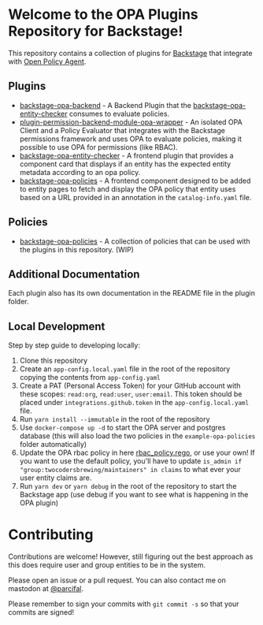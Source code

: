 # Welcome to the OPA Plugins Repository for Backstage!

This repository contains a collection of plugins for [Backstage](https://backstage.io) that integrate with [Open Policy Agent](https://www.openpolicyagent.org/).

## Plugins

- [backstage-opa-backend](../plugins/backstage-opa-backend/README.md) - A Backend Plugin that the [backstage-opa-entity-checker](./plugins/backstage-opa-entity-checker/README.md) consumes to evaluate policies.
- [plugin-permission-backend-module-opa-wrapper](/opa-permissions-wrapper-module/introduction.md) - An isolated OPA Client and a Policy Evaluator that integrates with the Backstage permissions framework and uses OPA to evaluate policies, making it possible to use OPA for permissions (like RBAC).
- [backstage-opa-entity-checker](../plugins/backstage-opa-entity-checker/README.md) - A frontend plugin that provides a component card that displays if an entity has the expected entity metadata according to an opa policy.
- [backstage-opa-policies](../plugins/backstage-opa-policies/README.md) - A frontend component designed to be added to entity pages to fetch and display the OPA policy that entity uses based on a URL provided in an annotation in the `catalog-info.yaml` file.

## Policies

- [backstage-opa-policies](https://github.com/Parsifal-M/backstage-opa-policies#hello) - A collection of policies that can be used with the plugins in this repository. (WIP)

## Additional Documentation

Each plugin also has its own documentation in the README file in the plugin folder.

## Local Development

Step by step guide to developing locally:

1. Clone this repository
2. Create an `app-config.local.yaml` file in the root of the repository copying the contents from `app-config.yaml`
3. Create a PAT (Personal Access Token) for your GitHub account with these scopes: `read:org`, `read:user`, `user:email`. This token should be placed under `integrations.github.token` in the `app-config.local.yaml` file.
4. Run `yarn install --immutable` in the root of the repository
5. Use `docker-compose up -d` to start the OPA server and postgres database (this will also load the two policies in the `example-opa-policies` folder automatically)
6. Update the OPA rbac policy in here [rbac_policy.rego](./example-opa-policies/rbac_policy.rego), or use your own! If you want to use the default policy, you'll have to update `is_admin if "group:twocodersbrewing/maintainers" in claims` to what ever your user entity claims are.
7. Run `yarn dev` or `yarn debug` in the root of the repository to start the Backstage app (use debug if you want to see what is happening in the OPA plugin)

# Contributing

Contributions are welcome! However, still figuring out the best approach as this does require user and group entities to be in the system.

Please open an issue or a pull request. You can also contact me on mastodon at [@parcifal](https://hachyderm.io/@parcifal).

Please remember to sign your commits with `git commit -s` so that your commits are signed!
